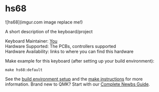 # hs68

![hs68](imgur.com image replace me!)

A short description of the keyboard/project

Keyboard Maintainer: [You](https://github.com/e11i0t23)  
Hardware Supported: The PCBs, controllers supported  
Hardware Availability: links to where you can find this hardware

Make example for this keyboard (after setting up your build environment):

    make hs68:default

See the [build environment setup](https://docs.qmk.fm/#/getting_started_build_tools) and the [make instructions](https://docs.qmk.fm/#/getting_started_make_guide) for more information. Brand new to QMK? Start with our [Complete Newbs Guide](https://docs.qmk.fm/#/newbs).
